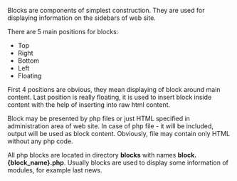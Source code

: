 Blocks are components of simplest construction. They are used for displaying information on the sidebars of web site.

There are 5 main positions for blocks:
* Top
* Right
* Bottom
* Left
* Floating

First 4 positions are obvious, they mean displaying of block around main content. Last position is really floating, it is used to insert block inside content with the help of inserting **<!--block#{block_num_here}-->** into raw html content.

Block may be presented by php files or just HTML specified in administration area of web site. In case of php file - it will be included, output will be used as block content. Obviously, file may contain only HTML without any php code.

All php blocks are located in directory **blocks** with names **block.{block_name}.php**. Usually blocks are used to display some information of modules, for example last news.
